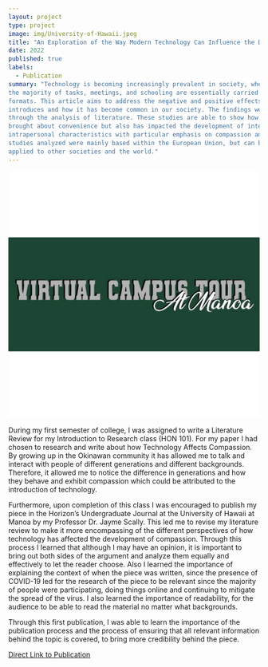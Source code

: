 ```yaml
---
layout: project
type: project
image: img/University-of-Hawaii.jpeg
title: "An Exploration of the Way Modern Technology Can Influence the Development of Compassion in Adolescents"
date: 2022
published: true
labels:
  - Publication
summary: "Technology is becoming increasingly prevalent in society, where especially in recent times,
the majority of tasks, meetings, and schooling are essentially carried out through online
formats. This article aims to address the negative and positive effects that technology
introduces and how it has become common in our society. The findings were analyzed
through the analysis of literature. These studies are able to show how technology has
brought about convenience but also has impacted the development of interpersonal and
intrapersonal characteristics with particular emphasis on compassion and empathy. The
studies analyzed were mainly based within the European Union, but can be further
applied to other societies and the world."
---
```

<img class="img-fluid" src="../img/virtual-campus-tour-logo.jpeg">

During my first semester of college, I was assigned to write a Literature Review for my Introduction to Research class (HON 101). For my paper I had chosen to research and write about how Technology Affects Compassion. By growing up in the Okinawan community it has allowed me to talk and interact with people of different generations and different backgrounds. Therefore, it allowed me to notice the difference in generations and how they behave and exhibit compassion which could be attributed to the introduction of technology. 

Furthermore, upon completion of this class I was encouraged to publish my piece in the Horizon’s Undergraduate Journal at the University of Hawaii at Manoa by my Professor Dr. Jayme Scally. This led me to revise my literature review to make it more encompassing of the different perspectives of how technology has affected the development of compassion. Through this process I learned that although I may have an opinion, it is important to bring out both sides of the argument and analyze them equally and effectively to let the reader choose. Also I learned the importance of explaining the context of when the piece was written, since the presence of COVID-19 led for the research of the piece to be relevant since the majority of people were participating, doing things online and continuing to mitigate the spread of the virus. I also learned the importance of readability, for the audience to be able to read the material no matter what backgrounds. 

Through this first publication, I was able to learn the importance of the publication process and the process of ensuring that all relevant information behind the topic is covered, to bring more credibility behind the piece. 

[Direct Link to Publication](https://scholarspace.manoa.hawaii.edu/server/api/core/bitstreams/64199b68-186c-4230-af7b-9ad44ea89daa/content)
